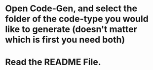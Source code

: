 # Open Code-Gen, and select the folder of the code-type you would like to generate (doesn't matter which is first you need both)
# Read the README File.